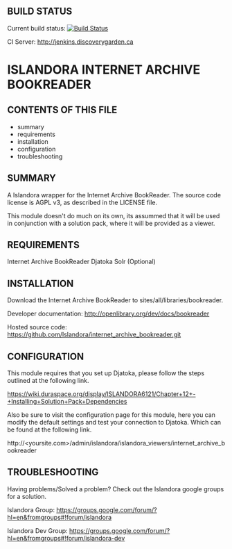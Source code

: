 BUILD STATUS
------------
Current build status:
[![Build Status](https://travis-ci.org/Islandora/islandora_internet_archive_bookreader.png?branch=7.x)](https://travis-ci.org/Islandora/islandora_internet_archive_bookreader)

CI Server:
http://jenkins.discoverygarden.ca

ISLANDORA INTERNET ARCHIVE BOOKREADER
==================

CONTENTS OF THIS FILE
---------------------

 * summary
 * requirements
 * installation
 * configuration
 * troubleshooting

SUMMARY
-------

A Islandora wrapper for the Internet Archive BookReader.
The source code license is AGPL v3, as described in the LICENSE file.

This module doesn't do much on its own, its assummed that it will be used in
conjunction with a solution pack, where it will be provided as a viewer.

REQUIREMENTS
------------

Internet Archive BookReader
Djatoka
Solr (Optional)

INSTALLATION
------------

Download the Internet Archive BookReader to sites/all/libraries/bookreader.

Developer documentation:
http://openlibrary.org/dev/docs/bookreader

Hosted source code:
https://github.com/Islandora/internet_archive_bookreader.git

CONFIGURATION
-------------

This module requires that you set up Djatoka, please follow the steps outlined
at the following link.

https://wiki.duraspace.org/display/ISLANDORA6121/Chapter+12+-+Installing+Solution+Pack+Dependencies

Also be sure to visit the configuration page for this module, here you can
modify the default settings and test your connection to Djatoka. Which can be
found at the following link.

http://<yoursite.com>/admin/islandora/islandora_viewers/internet_archive_bookreader

TROUBLESHOOTING
---------------

Having problems/Solved a problem? Check out the Islandora google groups for a
solution.

Islandora Group:
https://groups.google.com/forum/?hl=en&fromgroups#!forum/islandora

Islandora Dev Group:
https://groups.google.com/forum/?hl=en&fromgroups#!forum/islandora-dev
